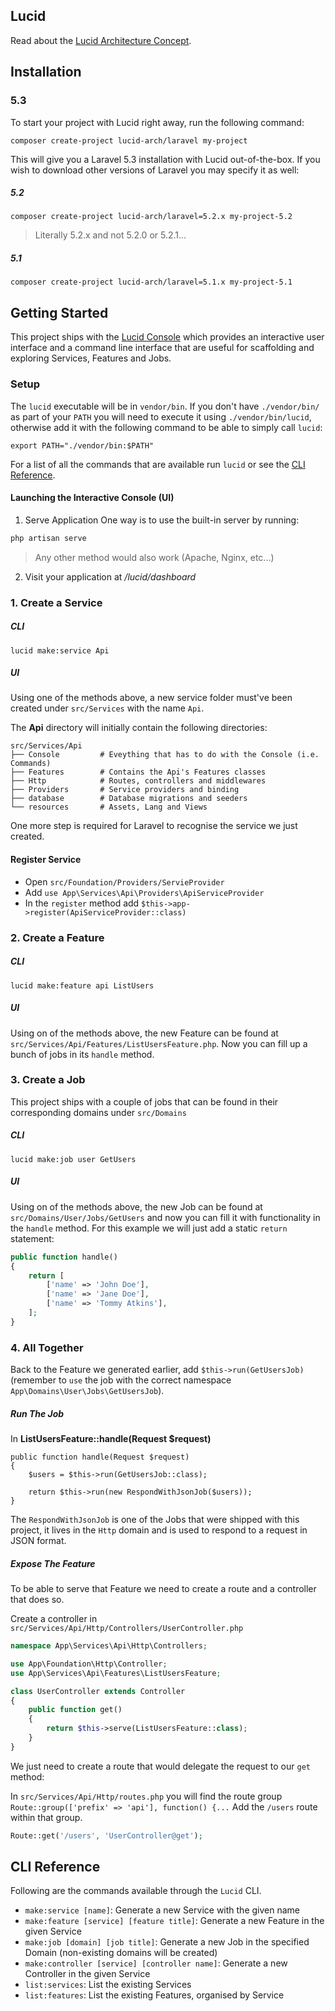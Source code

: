 ## Lucid

Read about the [Lucid Architecture Concept](https://medium.com/vine-lab/the-lucid-architecture-concept-ad8e9ed0258f).

## Installation
### 5.3
To start your project with Lucid right away, run the following command:

```
composer create-project lucid-arch/laravel my-project
```

This will give you a Laravel 5.3 installation with Lucid out-of-the-box. If you wish to download other versions of Laravel you may specify it as well:

##### 5.2
```
composer create-project lucid-arch/laravel=5.2.x my-project-5.2
```

> Literally 5.2.x and not 5.2.0 or 5.2.1...

##### 5.1
```
composer create-project lucid-arch/laravel=5.1.x my-project-5.1
```

## Getting Started
This project ships with the [Lucid Console](https://github.com/lucid-architecture/laravel-console) which provides an interactive
user interface and a command line interface that are useful for scaffolding and exploring Services, Features and Jobs.

### Setup
The `lucid` executable will be in `vendor/bin`. If you don't have `./vendor/bin/` as part of your `PATH` you will
need to execute it using `./vendor/bin/lucid`, otherwise add it with the following command to be able to simply
call `lucid`:

```
export PATH="./vendor/bin:$PATH"
```

For a list of all the commands that are available run `lucid` or see the [CLI Reference](#cli-reference).

#### Launching the Interactive Console (UI)

1. Serve Application
One way is to use the built-in server by running:
```bash
php artisan serve
```
> Any other method would also work (Apache, Nginx, etc...)
2. Visit your application at */lucid/dashboard*

### 1. Create a Service

##### CLI
```
lucid make:service Api
```

##### UI



Using one of the methods above, a new service folder must've been created under `src/Services` with the name `Api`.

The **Api** directory will initially contain the following directories:

```
src/Services/Api
├── Console         # Eveything that has to do with the Console (i.e. Commands)
├── Features        # Contains the Api's Features classes
├── Http            # Routes, controllers and middlewares
├── Providers       # Service providers and binding
├── database        # Database migrations and seeders
└── resources       # Assets, Lang and Views
```

One more step is required for Laravel to recognise the service we just created.

#### Register Service

- Open `src/Foundation/Providers/ServieProvider`
- Add `use App\Services\Api\Providers\ApiServiceProvider`
- In the `register` method add `$this->app->register(ApiServiceProvider::class)`

### 2. Create a Feature

##### CLI
```
lucid make:feature api ListUsers
```

##### UI

Using on of the methods above, the new Feature can be found at `src/Services/Api/Features/ListUsersFeature.php`.
Now you can fill up a bunch of jobs in its `handle` method.

### 3. Create a Job
This project ships with a couple of jobs that can be found in their corresponding domains under `src/Domains`

##### CLI
```
lucid make:job user GetUsers
```

##### UI

Using on of the methods above, the new Job can be found at `src/Domains/User/Jobs/GetUsers` and now you can fill
it with functionality in the `handle` method. For this example we will just add a static `return` statement:

```php
public function handle()
{
    return [
        ['name' => 'John Doe'],
        ['name' => 'Jane Doe'],
        ['name' => 'Tommy Atkins'],
    ];
}
```

### 4. All Together
Back to the Feature we generated earlier, add `$this->run(GetUsersJob)` (remember to `use` the job with the correct
namespace `App\Domains\User\Jobs\GetUsersJob`).

##### Run The Job
In **ListUsersFeature::handle(Request $request)**

```
public function handle(Request $request)
{
    $users = $this->run(GetUsersJob::class);

    return $this->run(new RespondWithJsonJob($users));
}
```

The `RespondWithJsonJob` is one of the Jobs that were shipped with this project, it lives in the `Http` domain and is
used to respond to a request in JSON format.

##### Expose The Feature
To be able to serve that Feature we need to create a route and a controller that does so.

Create a controller in `src/Services/Api/Http/Controllers/UserController.php`

```php
namespace App\Services\Api\Http\Controllers;

use App\Foundation\Http\Controller;
use App\Services\Api\Features\ListUsersFeature;

class UserController extends Controller
{
    public function get()
    {
        return $this->serve(ListUsersFeature::class);
    }
}
```

We just need to create a route that would delegate the request to our `get` method:

In `src/Services/Api/Http/routes.php` you will find the route group `Route::group(['prefix' => 'api'], function() {...`
Add the `/users` route within that group.

```php
Route::get('/users', 'UserController@get');
```

## CLI Reference
Following are the commands available through the `Lucid` CLI.

- `make:service [name]`: Generate a new Service with the given name
- `make:feature [service] [feature title]`: Generate a new Feature in the given Service
- `make:job [domain] [job title]`: Generate a new Job in the specified Domain (non-existing domains will be created)
- `make:controller [service] [controller name]`: Generate a new Controller in the given Service
- `list:services`: List the existing Services
- `list:features`: List the existing Features, organised by Service
